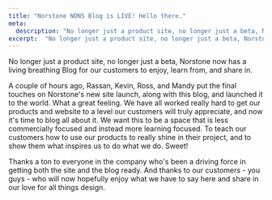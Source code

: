 ```yaml
---
title: "Norstone NDNS Blog is LIVE! Hello there."
meta:
  description: "No longer just a product site, no longer just a beta, Norstone now has a living breathing Blog for our customers to enjoy, learn from, and share in."
excerpt:  "No longer just a product site, no longer just a beta, Norstone now has a living breathing Blog for our customers to enjoy, learn from, and share in..."
---
```


No longer just a product site, no longer just a beta, Norstone now has a living breathing Blog for our customers to enjoy, learn from, and share in.

A couple of hours ago, Rassan, Kevin, Ross, and Mandy put the final touches on Norstone's new site launch, along with this blog, and launched it to the world. What a great feeling. We have all worked really hard to get our products and website to a level our customers will truly appreciate, and now it's time to blog all about it. We want this to be a space that is less commercially focused and instead more learning focused. To teach our customers how to use our products to really shine in their project, and to show them what inspires us to do what we do. Sweet!

Thanks a ton to everyone in the company who's been a driving force in getting both the site and the blog ready. And thanks to our customers - you guys - who will now hopefully enjoy what we have to say here and share in our love for all things design.
